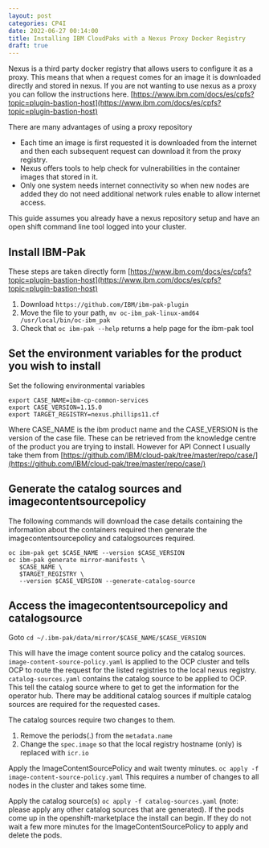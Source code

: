 ```yaml
---
layout: post
categories: CP4I
date: 2022-06-27 00:14:00
title: Installing IBM CloudPaks with a Nexus Proxy Docker Registry
draft: true
---
```



Nexus is a third party docker registry that allows users to configure it as a proxy. This means that when a request comes for an image it is downloaded directly and stored in nexus.  If you are not wanting to use nexus as a proxy you can follow the instructions here. [https://www.ibm.com/docs/es/cpfs?topic=plugin-bastion-host](https://www.ibm.com/docs/es/cpfs?topic=plugin-bastion-host)

<!--more-->

There are many advantages of using a proxy repository
- Each time an image is first requested it is downloaded from the internet and then each subsequent request can download it from the proxy registry.  
- Nexus offers tools to help check for vulnerabilities in the container images that stored in it.
- Only one system needs internet connectivity so when new nodes are added they do not need additional network rules enable to allow internet access.

This guide assumes you already have a nexus repository setup and have an open shift command line tool logged into your cluster.

## Install IBM-Pak
These steps are taken directly form [https://www.ibm.com/docs/es/cpfs?topic=plugin-bastion-host](https://www.ibm.com/docs/es/cpfs?topic=plugin-bastion-host)
1. Download `https://github.com/IBM/ibm-pak-plugin`
2. Move the file to your path, `mv oc-ibm_pak-linux-amd64 /usr/local/bin/oc-ibm_pak`
3. Check that `oc ibm-pak --help` returns a help page for the ibm-pak tool

## Set the environment variables for the product you wish to install

Set the following environmental variables
```
export CASE_NAME=ibm-cp-common-services
export CASE_VERSION=1.15.0
export TARGET_REGISTRY=nexus.phillips11.cf
```

Where CASE_NAME is the ibm product name and the CASE_VERSION is the version of the case file. These can be retrieved from the knowledge centre of the product you are trying to install. However for API Connect I usually take them from
[https://github.com/IBM/cloud-pak/tree/master/repo/case/](https://github.com/IBM/cloud-pak/tree/master/repo/case/)

## Generate the catalog sources and imagecontentsourcepolicy


The following commands will download the case details containing the information about the containers required then generate the imagecontentsourcepolicy and catalogsources required.

```
oc ibm-pak get $CASE_NAME --version $CASE_VERSION
oc ibm-pak generate mirror-manifests \
   $CASE_NAME \
   $TARGET_REGISTRY \
   --version $CASE_VERSION --generate-catalog-source
```

## Access the imagecontentsourcepolicy and catalogsource
Goto `cd ~/.ibm-pak/data/mirror/$CASE_NAME/$CASE_VERSION`

This will have the image content source policy and the catalog sources.
`image-content-source-policy.yaml` is applied to the OCP cluster and tells OCP to route the request for the listed registries to the local nexus registry.
`catalog-sources.yaml` contains the catalog source to be applied to OCP. This tell the catalog source  where to get to get the information for the operator hub.
There may be additional catalog sources if multiple catalog sources are required for the requested cases.

The catalog sources require two changes to them.
1. Remove the periods(.) from the `metadata.name`
2. Change the `spec.image` so that the local registry hostname (only) is replaced with `icr.io`


Apply the ImageContentSourcePolicy and wait twenty minutes. `oc apply -f image-content-source-policy.yaml` This requires a number of changes to all nodes in the cluster and takes some time.  


Apply the catalog source(s) `oc apply -f catalog-sources.yaml` (note: please apply any other catalog sources that are generated). If the pods come up in the openshift-marketplace the install can begin. If they do not wait a few more minutes for the ImageContentSourcePolicy to apply and delete the pods.
